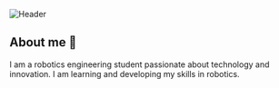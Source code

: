 ![Header](https://github.com/user-attachments/assets/a597b6cd-977c-4619-b0b0-c81de52a0e76)

## About me :rocket:
I am a robotics engineering student passionate about technology and innovation. I am learning and developing my skills in robotics.

<!--

- 🔭 I’m currently working on ...
- 🌱 I’m currently learning ...

- 👯 I’m looking to collaborate on ...
- 🤔 I’m looking for help with ...

- 📫 How to reach me: ...
- ⚡ Fun fact: ...
-->
